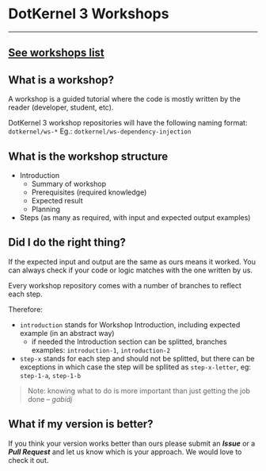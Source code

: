 # DotKernel 3 Workshops
---

## [See workshops list](workshops-list.md)

## What is a workshop?

A workshop is a guided tutorial where the code is mostly written by the reader (developer, student, etc).

DotKernel 3 workshop repositories will have the following naming format: `dotkernel/ws-*`
Eg.: `dotkernel/ws-dependency-injection`

## What is the workshop structure

* Introduction
    * Summary of workshop
    * Prerequisites (required knowledge)
    * Expected result
    * Planning
* Steps (as many as required, with input and expected output examples)
 

## Did I do the right thing?

If the expected input and output are the same as ours means it worked.
You can always check if your code or logic matches with the one written by us.

Every workshop repository comes with a number of branches to reflect each step.

Therefore:
* `introduction` stands for Workshop Introduction, including expected example (in an abstract way)
  *  if needed the Introduction section can be splitted, branches examples: `introduction-1`, `introduction-2`
* `step-x` stands for each step and should not be splitted, but there can be exceptions in which case the step will be spllited as `step-x-letter`, eg: `step-1-a`, `step-1-b` 

>  Note: knowing what to do is more important than just getting the job done – *gabidj*

## What if my version is better?

If you think your version works better than ours please submit an ***Issue*** or a ***Pull Request*** and let us know which is your approach.
We would love to check it out.


